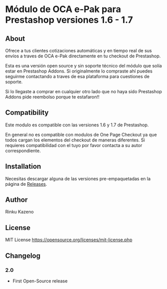 # Módulo de OCA e-Pak para Prestashop versiones 1.6 - 1.7

## About

Ofrece a tus clientes cotizaciones automáticas y en tiempo real de sus envíos a traves de OCA e-Pak directamente en tu checkout de Prestashop.

Esta es una versión open source y sin soporte técnico del módulo que solía estar en Prestashop Addons. Si originalmente lo compraste ahí puedes seguirme contactando a traves de esa plataforma para cuestiones de soporte.

Si lo llegaste a comprar en cualquier otro lado que no haya sido Prestashop Addons pide reembolso porque te estafaron!!

## Compatibility

Este modulo es compatible con las versiones 1.6 y 1.7 de Prestashop.

En general no es compatible con modulos de One Page Checkout ya que todos cargan los elementos del checkout de maneras diferentes. Si requieres compatibilidad con el tuyo por favor contacta a su autor correspondiente. 

## Installation

Necesitas descargar alguna de las versiones pre-empaquetadas en la página de [Releases](https://github.com/kazeno/Oca-ePak/releases).

## Author

Rinku Kazeno

## License

MIT License  https://opensource.org/licenses/mit-license.php

## Changelog

### 2.0
* First Open-Source release
